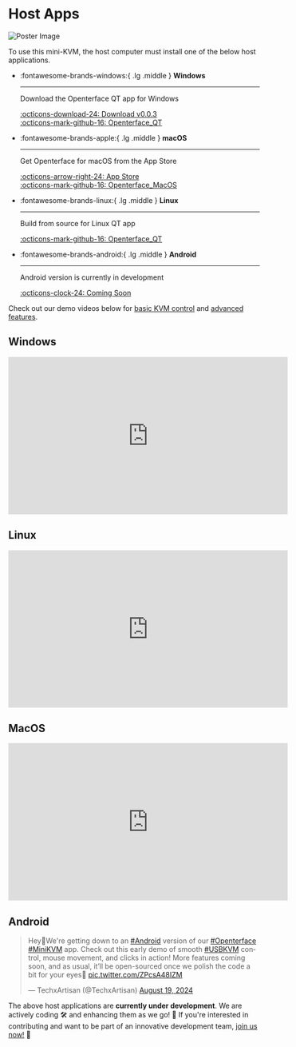 # Host Apps

<div class="container">
    <img src="/images/product/win_qt_app.jpg" alt="Poster Image" class="poster-image-shadow">
</div>

To use this mini-KVM, the host computer must install one of the below host applications. 

<div class="grid cards" markdown>

-   :fontawesome-brands-windows:{ .lg .middle } __Windows__

    ---

    Download the Openterface QT app for Windows

    [:octicons-download-24: Download v0.0.3](https://github.com/TechxArtisanStudio/Openterface_QT/releases/download/v0.0.3/openterfaceQT.windows.amd64.exe)  <br>
    [:octicons-mark-github-16: Openterface_QT](https://github.com/TechxArtisanStudio/Openterface_QT)

-   :fontawesome-brands-apple:{ .lg .middle } __macOS__

    ---

    Get Openterface for macOS from the App Store

    [:octicons-arrow-right-24: App Store](http://appstore.com/mac/openterface) <br>
    [:octicons-mark-github-16: Openterface_MacOS](https://github.com/TechxArtisanStudio/Openterface_MacOS)


-   :fontawesome-brands-linux:{ .lg .middle } __Linux__

    ---

    Build from source for Linux QT app

    [:octicons-mark-github-16: Openterface_QT](https://github.com/TechxArtisanStudio/Openterface_QT)

-   :fontawesome-brands-android:{ .lg .middle } __Android__

    ---

    Android version is currently in development

    [:octicons-clock-24: Coming Soon](https://github.com/TechxArtisanStudio/Openterface_Android)

</div>

Check out our demo videos below for [basic KVM control](/basic) and [advanced features](/features).

## Windows
<iframe width="560" height="315" src="https://www.youtube.com/embed/ERzpGtRvP2o?si=2DQrHqk-GhzvvL24" title="YouTube video player" frameborder="0" allow="accelerometer; autoplay; clipboard-write; encrypted-media; gyroscope; picture-in-picture; web-share" referrerpolicy="strict-origin-when-cross-origin" allowfullscreen></iframe>

## Linux
<iframe width="560" height="315" src="https://www.youtube.com/embed/_ScpI6TC0Pk?si=nQuAAwpm5ipvx9yn" title="YouTube video player" frameborder="0" allow="accelerometer; autoplay; clipboard-write; encrypted-media; gyroscope; picture-in-picture; web-share" referrerpolicy="strict-origin-when-cross-origin" allowfullscreen></iframe>

## MacOS
<iframe width="560" height="315" src="https://www.youtube.com/embed/m7OpUem0zqY?si=3kHl1kmk6VQRnPu7" title="YouTube video player" frameborder="0" allow="accelerometer; autoplay; clipboard-write; encrypted-media; gyroscope; picture-in-picture; web-share" referrerpolicy="strict-origin-when-cross-origin" allowfullscreen></iframe>

## Android
<blockquote class="twitter-tweet" data-media-max-width="560"><p lang="en" dir="ltr">Hey👋We&#39;re getting down to an <a href="https://twitter.com/hashtag/Android?src=hash&amp;ref_src=twsrc%5Etfw">#Android</a> version of our <a href="https://twitter.com/hashtag/Openterface?src=hash&amp;ref_src=twsrc%5Etfw">#Openterface</a> <a href="https://twitter.com/hashtag/MiniKVM?src=hash&amp;ref_src=twsrc%5Etfw">#MiniKVM</a> app. Check out this early demo of smooth <a href="https://twitter.com/hashtag/USBKVM?src=hash&amp;ref_src=twsrc%5Etfw">#USBKVM</a> control, mouse movement, and clicks in action! More features coming soon, and as usual, it’ll be open-sourced once we polish the code a bit for your eyes👀 <a href="https://t.co/ZPcsA48IZM">pic.twitter.com/ZPcsA48IZM</a></p>&mdash; TechxArtisan (@TechxArtisan) <a href="https://twitter.com/TechxArtisan/status/1825460088922071398?ref_src=twsrc%5Etfw">August 19, 2024</a></blockquote> <script async src="https://platform.twitter.com/widgets.js" charset="utf-8"></script>

The above host applications are **currently under development**. We are actively coding 🛠️ and enhancing them as we go! 💪 If you're interested in contributing and want to be part of an innovative development team, [join us now!](mailto:info@techxartisan.com) 🚀